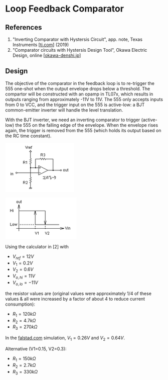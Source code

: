 # Loop Feedback Comparator

## References

1.  "Inverting Comparator with Hystersis Circuit", app. note, Texas Instruments
    \[[ti.com](https://www.ti.com/lit/ab/snoa997a/snoa997a.pdf)\] (2019)
2.  "Comparator circuits with Hystersis Design Tool", Okawa Electric
    Design, online
    \[[okawa-denshi.jp](http://sim.okawa-denshi.jp/en/compkeisan.htm)\]

## Design

The objective of the comparator in the feedback loop is to re-trigger
the 555 one-shot when the output envelope drops below a threshold. The
compartor will be constructed with an opamp in TL07x, which results in
outputs ranging from approximately -11V to 11V. The 555 only accepts
inputs from 0 to VCC, and the trigger input on the 555 is active-low: a
BJT common-emitter inverter will handle the level translation.

With the BJT inverter, we need an inverting comparator to trigger
(active-low) the 555 on the falling edge of the envelope. When the
envelope rises again, the trigger is removed from the 555 (which holds
its output based on the RC time constant).

<div class="grid" markdown>

  ![image](assets/images/inv_comp_hys.png)

  ![image](assets/images/inv_comp_hys_V.png)

</div>

Using the calculator in \[2\] with

-   $V_{ref} = 12V$
-   $V_1 = 0.2V$
-   $V_2 = 0.6V$
-   $V_{o,hi} = 11V$
-   $V_{o,lo} = -11V$

the resistor values are (original values were approximately 1/4 of these
values & all were increased by a factor of about 4 to reduce current
consumption):

-   $R_1 = 120k\Omega$
-   $R_2 = 4.7k\Omega$
-   $R_3 = 270k\Omega$

In the [falstad.com](https://tinyurl.com/27wtkzdx) simulation,
$V_1 = 0.26V$ and $V_2 = 0.64V$.

Alternative (V1=0.15, V2=0.3):

-   $R_1 = 150k\Omega$
-   $R_2 = 2.7k\Omega$
-   $R_3 = 330k\Omega$
